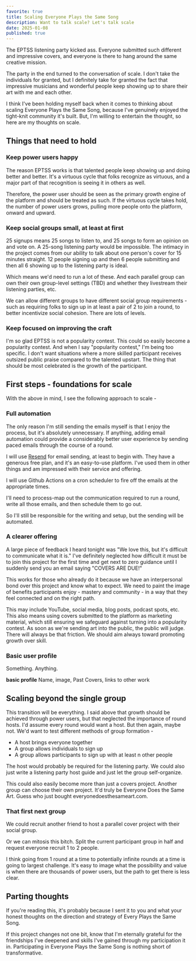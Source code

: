 ```yaml
---
favorite: true
title: Scaling Everyone Plays the Same Song
description: Want to talk scale? Let's talk scale
date: 2025-01-08
published: true
---
```

The EPTSS listening party kicked ass. Everyone submitted such different and impressive covers, and everyone is there to hang around the same creative mission. 

The party in the end turned to the conversation of scale. I don't take the individuals for granted, but I definitely take for granted the fact that impressive musicians and wonderful people keep showing up to share their art with me and each other. 

I think I've been holding myself back when it comes to thinking about scaling Everyone Plays the Same Song, because I've genuinely enjoyed the tight-knit community it's built. But, I'm willing to entertain the thought, so here are my thoughts on scale. 

## Things that need to hold
### Keep power users happy
The reason EPTSS works is that talented people keep showing up and doing better and better. It's a virtuous cycle that folks recognize as virtuous, and a major part of that recognition is seeing it in others as well. 

Therefore, the power user should be seen as the primary growth engine of the platform and should be treated as such. If the virtuous cycle takes hold, the number of power users grows, pulling more people onto the platform, onward and upward.

### Keep social groups small, at least at first
25 signups means 25 songs to listen to, and 25 songs to form an opinion on and vote on. A 25-song listening party would be impossible. The intimacy in the project comes from our ability to talk about one person's cover for 15 minutes straight. 12 people signing up and then 6 people submitting and then all 6 showing up to the listening party is ideal. 

Which means we'd need to run a lot of these. And each parallel group can own their own group-level settings (TBD) and whether they livestream their listening parties, etc. 

We can allow different groups to have different social group requirements - such as requiring folks to sign up in at least a pair of 2 to join a round, to better incentivize social cohesion. There are lots of levels. 

### Keep focused on improving the craft
I'm so glad EPTSS is not a popularity contest. This could so easily become a popularity contest. And when I say "popularity contest," I'm being too specific. I don't want situations where a more skilled participant receives outsized public praise compared to the talented upstart. The thing that should be most celebrated is the growth of the participant. 

## First steps - foundations for scale

With the above in mind, I see the following approach to scale - 
### Full automation
The only reason I'm still sending the emails myself is that I enjoy the process, but it's absolutely unnecessary. If anything, adding email automation could provide a considerably better user experience by sending paced emails through the course of a round. 

I will use [Resend](https://resend.com/) for email sending, at least to begin with. They have a generous free plan, and it's an easy-to-use platform. I've used them in other things and am impressed with their service and offering. 

I will use Github Actions on a cron scheduler to fire off the emails at the appropriate times. 

I'll need to process-map out the communication required to run a round, write all those emails, and then schedule them to go out. 

So I'll still be responsible for the writing and setup, but the sending will be automated. 

### A clearer offering
A large piece of feedback I heard tonight was "We love this, but it's difficult to communicate what it is." I've definitely neglected how difficult it must be to join this project for the first time and get next to zero guidance until I suddenly send you an email saying "COVERS ARE DUE!"

This works for those who already do it because we have an interpersonal bond over this project and know what to expect. We need to paint the image of benefits participants enjoy - mastery and community - in a way that they feel connected and on the right path. 

This may include YouTube, social media, blog posts, podcast spots, etc. 
This also means using covers submitted to the platform as marketing material, which still ensuring we safeguard against turning into a popularity contest. As soon as we're sending art into the public, the public will judge. There will always be that friction. We should aim always toward promoting growth over skill. 

### Basic user profile
Something. Anything. 

**basic profile**
Name, 
image,
Past Covers,
links to other work

## Scaling beyond the single group
This transition will be everything. I said above that growth should be achieved through power users, but that neglected the importance of round hosts. I'd assume every round would want a host. But then again, maybe not. We'd want to test different methods of group formation - 
- A host brings everyone together
- A group allows individuals to sign up
- A group allows participants to sign up with at least n other people

The host would probably be required for the listening party. We could also just write a listening party host guide and just let the group self-organize. 

This could also easily become more than just a covers project. Another group can choose their own project. It'd truly be Everyone Does the Same Art. Guess who just bought everyonedoesthesameart.com.

### That first next group 
We could recruit another friend to host a parallel cover project with their social group. 

Or we can mitosis this bitch. Split the current participant group in half and request everyone recruit 1 to 2 people. 

I think going from 1 round at a time to potentially infinite rounds at a time is going to largest challenge. It's easy to image what the possibility and value is when there are thousands of power users, but the path to get there is less clear. 

## Parting thoughts
If you're reading this, it's probably because I sent it to you and what your honest thoughts on the direction and strategy of Every Plays the Same Song. 

If this project changes not one bit, know that I'm eternally grateful for the friendships I've deepened and skills I've gained through my participation it in. Participating in Everyone Plays the Same Song is nothing short of transformative. 